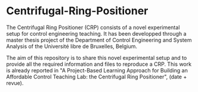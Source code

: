 # Centrifugal-Ring-Positioner

The Centrifugal Ring Positioner (CRP) consists of a novel experimental setup for control engineering teaching. 
It has been developped through a master thesis project of the Department of Control Engineering and System Analysis of the Université libre de Bruxelles, Belgium.

The aim of this repository is to share this novel experimental setup and to provide all the required information and files to reproduce a CRP. 
This work is already reported in "A Project-Based Learning Approach for Building an Affordable Control Teaching Lab: the Centrifugal Ring Positioner", (date + revue).

